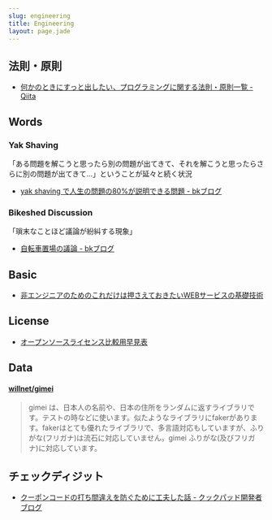 ```yaml
---
slug: engineering
title: Engineering
layout: page.jade
---
```


## 法則・原則

- [何かのときにすっと出したい、プログラミングに関する法則・原則一覧 - Qiita](http://qiita.com/hirokidaichi/items/d6c473d8011bd9330e63)


## Words

### Yak Shaving
「ある問題を解こうと思ったら別の問題が出てきて、それを解こうと思ったらさらに別の問題が出てきて…」ということが延々と続く状況
- [yak shaving で人生の問題の80%が説明できる問題 - bkブログ](http://0xcc.net/blog/archives/000196.html)

### Bikeshed Discussion
「瑣末なことほど議論が紛糾する現象」
- [自転車置場の議論 - bkブログ](http://0xcc.net/blog/archives/000135.html)


## Basic
- [非エンジニアのためのこれだけは押さえておきたいWEBサービスの基礎技術](http://www.slideshare.net/tech-camp/ss-47269649)


## License
- [オープンソースライセンス比較用早見表](https://docs.google.com/spreadsheets/d/1smp9rjunA2DeagL65gy2fqUC-7i-90gQZk2uJ81hE0M/htmlview?sle=true#gid=0)


## Data

#### [willnet/gimei](https://github.com/willnet/gimei)

> gimei は、日本人の名前や、日本の住所をランダムに返すライブラリです。テストの時などに使います。似たようなライブラリにfakerがあります。fakerはとても優れたライブラリで、多言語対応もしていますが、ふりがな(フリガナ)は流石に対応していません。gimei ふりがな(及びフリガナ)に対応しています。


## チェックディジット
- [クーポンコードの打ち間違えを防ぐために工夫した話 - クックパッド開発者ブログ](http://techlife.cookpad.com/entry/2015/06/23/142920)
